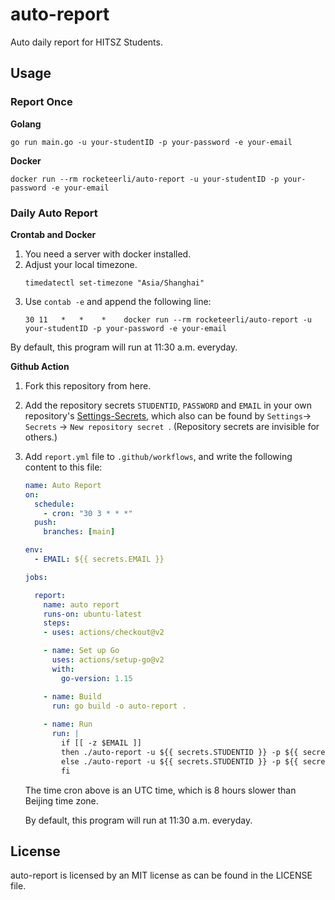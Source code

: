 # auto-report

Auto daily report for HITSZ Students.

## Usage

### Report Once

**Golang**

```shell
go run main.go -u your-studentID -p your-password -e your-email
```

**Docker**

```shell
docker run --rm rocketeerli/auto-report -u your-studentID -p your-password -e your-email
```

### Daily Auto Report 

**Crontab and Docker**
1. You need a server with docker installed.
2. Adjust your local timezone.
   ```shell
   timedatectl set-timezone "Asia/Shanghai"
   ```
4. Use `contab -e` and append the following line:
   ```cron
   30 11   *   *    *    docker run --rm rocketeerli/auto-report -u your-studentID -p your-password -e your-email
   ```
By default, this program will run at 11:30 a.m. everyday.

**Github Action**

1. Fork this repository from here.

2. Add the repository secrets `STUDENTID`, `PASSWORD` and `EMAIL`  in your own repository's <a href="../../settings/secrets">Settings-Secrets</a>,  which also can be found by `Settings`-> `Secrets` -> `New repository secret `. (Repository secrets are invisible for others.)

3. Add `report.yml` file to `.github/workflows`, and write the following content to this file:

   ```yaml
   name: Auto Report
   on: 
     schedule:
       - cron: "30 3 * * *"
     push:
       branches: [main]
   
   env:
     - EMAIL: ${{ secrets.EMAIL }}
   
   jobs:
   
     report:
       name: auto report
       runs-on: ubuntu-latest
       steps:
       - uses: actions/checkout@v2
   
       - name: Set up Go
         uses: actions/setup-go@v2
         with:
           go-version: 1.15
   
       - name: Build
         run: go build -o auto-report .
           
       - name: Run
         run: |
           if [[ -z $EMAIL ]]
           then ./auto-report -u ${{ secrets.STUDENTID }} -p ${{ secrets.PASSWORD }}
           else ./auto-report -u ${{ secrets.STUDENTID }} -p ${{ secrets.PASSWORD }} -e ${{ secrets.EMAIL }}
           fi
   ```

   The time cron above is an UTC time, which is 8 hours slower than Beijing time zone.

   By default, this program will run at 11:30 a.m. everyday.

## License

auto-report is licensed by an MIT license as can be found in the LICENSE file.

